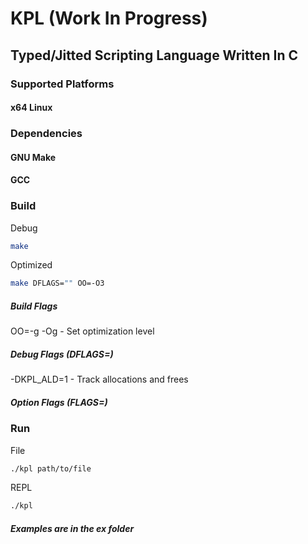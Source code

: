 # KPL (Work In Progress)

## Typed/Jitted Scripting Language Written In C

### Supported Platforms

#### x64 Linux

### Dependencies

#### GNU Make

#### GCC

### Build

Debug

```bash
make
```

Optimized

```bash
make DFLAGS="" OO=-O3
```

##### Build Flags

OO=-g -Og - Set optimization level

##### Debug Flags (DFLAGS=)

-DKPL_ALD=1 - Track allocations and frees

##### Option Flags (FLAGS=)

### Run

File

```bash
./kpl path/to/file
```

REPL

```bash
./kpl
```

##### Examples are in the ex folder
